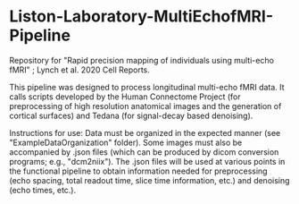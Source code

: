 # Liston-Laboratory-MultiEchofMRI-Pipeline
Repository for "Rapid precision mapping of individuals using multi-echo fMRI" ; Lynch et al. 2020 Cell Reports.

This pipeline was designed to process longitudinal multi-echo fMRI data. It calls scripts developed by the Human Connectome Project (for preprocessing of high resolution anatomical images and the generation of cortical surfaces) and Tedana (for signal-decay based denoising). 

Instructions for use: Data must be organized in the expected manner (see "ExampleDataOrganization" folder). Some images must also be accompanied by .json files (which can be produced by dicom conversion programs; e.g., "dcm2niix"). The .json files will be used at various points in the functional pipeline to obtain information needed for preprocessing (echo spacing, total readout time, slice time information, etc.) and denoising (echo times, etc.). 
